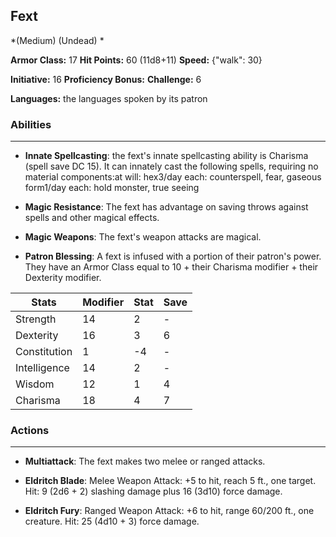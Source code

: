 ## Fext
*(Medium) (Undead) *

**Armor Class:** 17
**Hit Points:** 60 (11d8+11)
**Speed:** {"walk": 30}

**Initiative:** 16
**Proficiency Bonus:**
**Challenge:** 6

**Languages:** the languages spoken by its patron

### Abilities
 --- 
- **Innate Spellcasting**: the fext's innate spellcasting ability is Charisma (spell save DC 15). It can innately cast the following spells, requiring no material components:at will: hex3/day each: counterspell, fear, gaseous form1/day each: hold monster, true seeing

- **Magic Resistance**: The fext has advantage on saving throws against spells and other magical effects.

- **Magic Weapons**: The fext's weapon attacks are magical.

- **Patron Blessing**: A fext is infused with a portion of their patron's power. They have an Armor Class equal to 10 + their Charisma modifier + their Dexterity modifier.



| Stats | Modifier | Stat | Save
| ---- | ---- | ---- | ---- |
| Strength | 14 | 2 | - |
| Dexterity | 16 | 3 | 6 |
| Constitution | 1 | -4 | - |
| Intelligence | 14 | 2 | - |
| Wisdom | 12 | 1 | 4 |
| Charisma | 18 | 4 | 7 |

### Actions
 --- 
- **Multiattack**: The fext makes two melee or ranged attacks.

- **Eldritch Blade**: Melee Weapon Attack: +5 to hit, reach 5 ft., one target. Hit: 9 (2d6 + 2) slashing damage plus 16 (3d10) force damage.

- **Eldritch Fury**: Ranged Weapon Attack: +6 to hit, range 60/200 ft., one creature. Hit: 25 (4d10 + 3) force damage.

